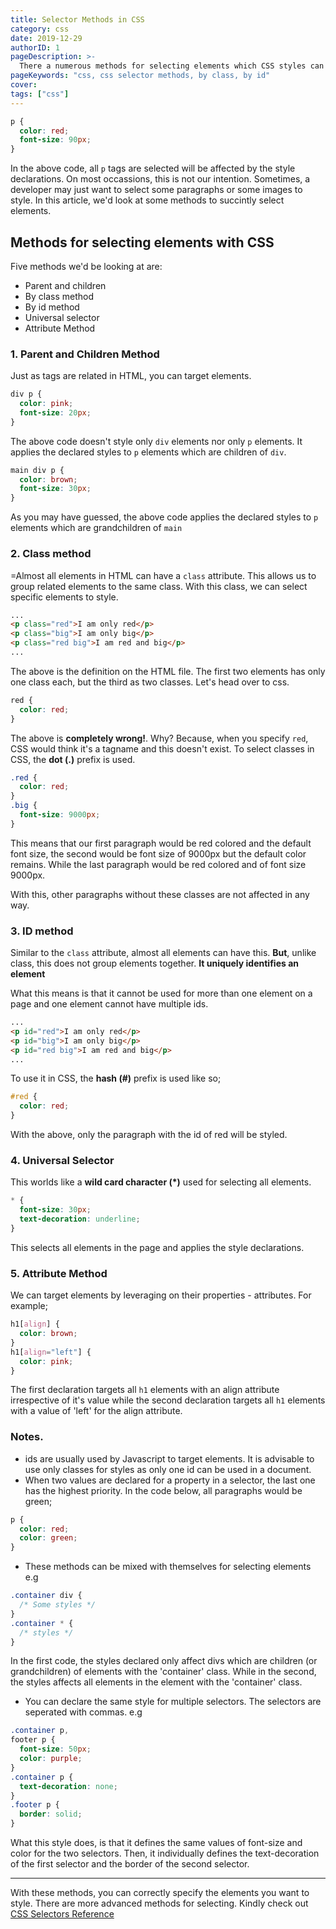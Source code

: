 ```yaml
---
title: Selector Methods in CSS
category: css
date: 2019-12-29
authorID: 1
pageDescription: >-
  There a numerous methods for selecting elements which CSS styles can be applied to. In this article, we'd be looking at some of them.
pageKeywords: "css, css selector methods, by class, by id"
cover:
tags: ["css"]
---
```


```css
p {
  color: red;
  font-size: 90px;
}
```

In the above code, all `p` tags are selected will be affected by the style declarations. On most occassions, this is not our intention. Sometimes, a developer may just want to select some paragraphs or some images to style. In this article, we'd look at some methods to succintly select elements.

## Methods for selecting elements with CSS

Five methods we'd be looking at are:

- Parent and children
- By class method
- By id method
- Universal selector
- Attribute Method

### 1. Parent and Children Method

Just as tags are related in HTML, you can target elements.

```css
div p {
  color: pink;
  font-size: 20px;
}
```

The above code doesn't style only `div` elements nor only `p` elements. It applies the declared styles to `p` elements which are children of `div`.

```css
main div p {
  color: brown;
  font-size: 30px;
}
```

As you may have guessed, the above code applies the declared styles to `p` elements which are grandchildren of `main`

### 2. Class method

=Almost all elements in HTML can have a `class` attribute. This allows us to group related elements to the same class. With this class, we can select specific elements to style.

```html
...
<p class="red">I am only red</p>
<p class="big">I am only big</p>
<p class="red big">I am red and big</p>
...
```

The above is the definition on the HTML file. The first two elements has only one class each, but the third as two classes. Let's head over to css.

```css
red {
  color: red;
}
```

The above is **completely wrong!**. Why? Because, when you specify `red`, CSS would think it's a tagname and this doesn't exist. To select classes in CSS, the **dot (.)** prefix is used.

```css
.red {
  color: red;
}
.big {
  font-size: 9000px;
}
```

This means that our first paragraph would be red colored and the default font size, the second would be font size of 9000px but the default color remains. While the last paragraph would be red colored and of font size 9000px.

With this, other paragraphs without these classes are not affected in any way.

### 3. ID method

Similar to the `class` attribute, almost all elements can have this. **But**, unlike class, this does not group elements together. **It uniquely identifies an element**

What this means is that it cannot be used for more than one element on a page and one element cannot have multiple ids.

```html
...
<p id="red">I am only red</p>
<p id="big">I am only big</p>
<p id="red big">I am red and big</p>
...
```

To use it in CSS, the **hash (#)** prefix is used like so;

```css
#red {
  color: red;
}
```

With the above, only the paragraph with the id of red will be styled.

### 4. Universal Selector

This worlds like a **wild card character (\*)** used for selecting all elements.

```css
* {
  font-size: 30px;
  text-decoration: underline;
}
```

This selects all elements in the page and applies the style declarations.

### 5. Attribute Method

We can target elements by leveraging on their properties - attributes. For example;

```css
h1[align] {
  color: brown;
}
h1[align="left"] {
  color: pink;
}
```

The first declaration targets all `h1` elements with an align attribute irrespective of it's value while the second declaration targets all `h1` elements with a value of 'left' for the align attribute.

### Notes.

- ids are usually used by Javascript to target elements. It is advisable to use only classes for styles as only one id can be used in a document.
- When two values are declared for a property in a selector, the last one has the highest priority. In the code below, all paragraphs would be green;

```css
p {
  color: red;
  color: green;
}
```

- These methods can be mixed with themselves for selecting elements e.g

```css
.container div {
  /* Some styles */
}
.container * {
  /* styles */
}
```

In the first code, the styles declared only affect divs which are children (or grandchildren) of elements with the 'container' class. While in the second, the styles affects all elements in the element with the 'container' class.

- You can declare the same style for multiple selectors. The selectors are seperated with commas. e.g

```css
.container p,
footer p {
  font-size: 50px;
  color: purple;
}
.container p {
  text-decoration: none;
}
.footer p {
  border: solid;
}
```

What this style does, is that it defines the same values of font-size and color for the two selectors. Then, it individually defines the text-decoration of the first selector and the border of the second selector.

---

With these methods, you can correctly specify the elements you want to style. There are more advanced methods for selecting. Kindly check out [CSS Selectors Reference](https://w3schools.com/cssref/css_selectors.asp)
